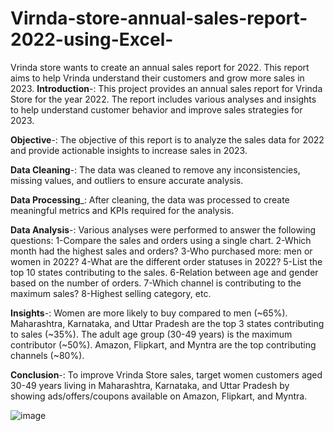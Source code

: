 # Virnda-store-annual-sales-report-2022-using-Excel-
Vrinda store wants to create an annual sales report for 2022. This report aims to help Vrinda understand their customers and grow more sales in 2023.
**Introduction**-:
This project provides an annual sales report for Vrinda Store for the year 2022. The report includes various analyses and insights to help understand customer behavior and improve sales strategies for 2023.

 **Objective**-:
The objective of this report is to analyze the sales data for 2022 and provide actionable insights to increase sales in 2023.

  **Data Cleaning**-:
The data was cleaned to remove any inconsistencies, missing values, and outliers to ensure accurate analysis.

**Data Processing**_:
After cleaning, the data was processed to create meaningful metrics and KPIs required for the analysis.

**Data Analysis**-:
Various analyses were performed to answer the following questions:
1-Compare the sales and orders using a single chart.
2-Which month had the highest sales and orders?
3-Who purchased more: men or women in 2022?
4-What are the different order statuses in 2022?
5-List the top 10 states contributing to the sales.
6-Relation between age and gender based on the number of orders.
7-Which channel is contributing to the maximum sales?
8-Highest selling category, etc.

**Insights**-:
Women are more likely to buy compared to men (~65%).
Maharashtra, Karnataka, and Uttar Pradesh are the top 3 states contributing to sales (~35%).
The adult age group (30-49 years) is the maximum contributor (~50%).
Amazon, Flipkart, and Myntra are the top contributing channels (~80%).

**Conclusion**-:
To improve Vrinda Store sales, target women customers aged 30-49 years living in Maharashtra, Karnataka, and Uttar Pradesh by showing ads/offers/coupons available on Amazon, Flipkart, and Myntra.

![image](https://github.com/user-attachments/assets/65049443-0d62-41e3-8e54-2a4d051d858a)

